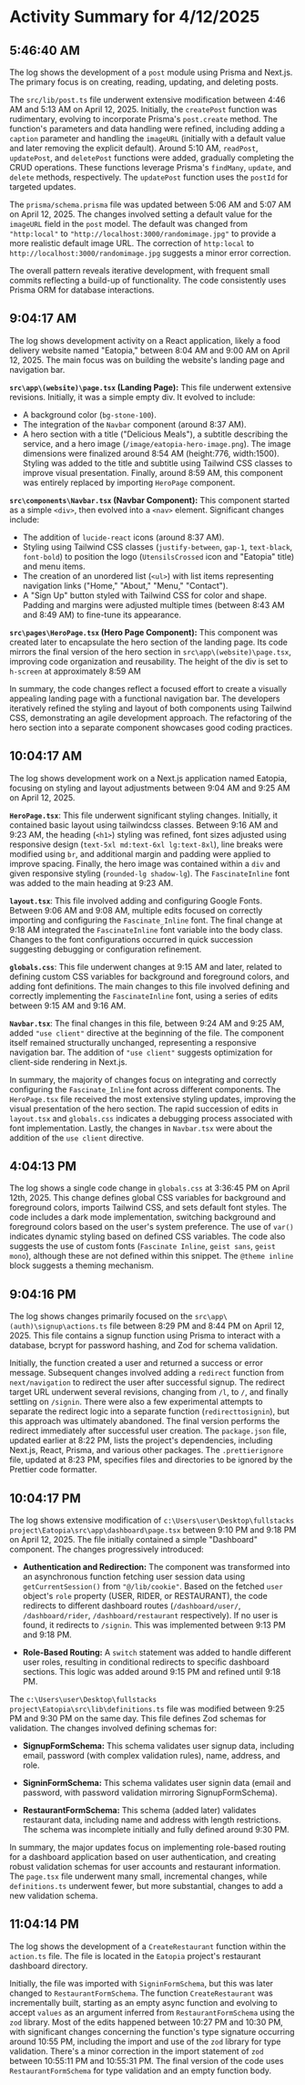 # Activity Summary for 4/12/2025

## 5:46:40 AM
The log shows the development of a `post` module using Prisma and Next.js.  The primary focus is on creating, reading, updating, and deleting posts.

The `src/lib/post.ts` file underwent extensive modification between 4:46 AM and 5:13 AM on April 12, 2025.  Initially, the `createPost` function was rudimentary, evolving to incorporate Prisma's `post.create` method.  The function's parameters and data handling were refined, including adding a `caption` parameter and handling the `imageURL` (initially with a default value and later removing the explicit default).  Around 5:10 AM, `readPost`, `updatePost`, and `deletePost` functions were added, gradually completing the CRUD operations.  These functions leverage Prisma's `findMany`, `update`, and `delete` methods, respectively.  The `updatePost` function uses the `postId` for targeted updates.

The `prisma/schema.prisma` file was updated between 5:06 AM and 5:07 AM on April 12, 2025.  The changes involved setting a default value for the `imageURL` field in the `post` model.  The default was changed from `"http:local"` to `"http://localhost:3000/randomimage.jpg"` to provide a more realistic default image URL.  The correction of `http:local` to `http://localhost:3000/randomimage.jpg` suggests a minor error correction.


The overall pattern reveals iterative development, with frequent small commits reflecting a build-up of functionality. The code consistently uses Prisma ORM for database interactions.


## 9:04:17 AM
The log shows development activity on a React application, likely a food delivery website named "Eatopia," between 8:04 AM and 9:00 AM on April 12, 2025.  The main focus was on building the website's landing page and navigation bar.

**`src\app\(website)\page.tsx` (Landing Page):** This file underwent extensive revisions. Initially, it was a simple empty div.  It evolved to include:

*   A background color (`bg-stone-100`).
*   The integration of the `Navbar` component (around 8:37 AM).
*   A hero section with a title ("Delicious Meals"), a subtitle describing the service, and a hero image (`/image/eatopia-hero-image.png`). The image dimensions were finalized around 8:54 AM (height:776, width:1500). Styling was added to the title and subtitle using Tailwind CSS classes to improve visual presentation. Finally, around 8:59 AM, this component was entirely replaced by importing `HeroPage` component.


**`src\components\Navbar.tsx` (Navbar Component):**  This component started as a simple `<div>`, then evolved into a `<nav>` element.  Significant changes include:

*   The addition of `lucide-react` icons (around 8:37 AM).
*   Styling using Tailwind CSS classes (`justify-between`, `gap-1`, `text-black`, `font-bold`) to position the logo (`UtensilsCrossed` icon and "Eatopia" title) and menu items.
*   The creation of an unordered list (`<ul>`) with list items representing navigation links ("Home," "About," "Menu," "Contact").
*   A "Sign Up" button styled with Tailwind CSS for color and shape. Padding and margins were adjusted multiple times (between 8:43 AM and 8:49 AM) to fine-tune its appearance.


**`src\pages\HeroPage.tsx` (Hero Page Component):**  This component was created later to encapsulate the hero section of the landing page. Its code mirrors the final version of the hero section in  `src\app\(website)\page.tsx`, improving code organization and reusability. The height of the div is set to `h-screen` at approximately 8:59 AM


In summary, the code changes reflect a focused effort to create a visually appealing landing page with a functional navigation bar. The developers iteratively refined the styling and layout of both components using Tailwind CSS, demonstrating an agile development approach.  The refactoring of the hero section into a separate component showcases good coding practices.


## 10:04:17 AM
The log shows development work on a Next.js application named Eatopia, focusing on styling and layout adjustments between 9:04 AM and 9:25 AM on April 12, 2025.

**`HeroPage.tsx`**: This file underwent significant styling changes.  Initially, it contained basic layout using tailwindcss classes.  Between 9:16 AM and 9:23 AM, the heading (`<h1>`)  styling was refined,  font sizes adjusted using responsive design (`text-5xl md:text-6xl lg:text-8xl`), line breaks were modified using `br`, and additional margin and padding were applied to improve spacing.  Finally, the hero image was contained within a `div` and given responsive styling (`rounded-lg shadow-lg`).  The `FascinateInline` font was added to the main heading at 9:23 AM.

**`layout.tsx`**:  This file involved adding and configuring Google Fonts. Between 9:06 AM and 9:08 AM, multiple edits focused on correctly importing and configuring the `Fascinate_Inline` font.  The final change at 9:18 AM integrated the `FascinateInline` font variable into the body class.  Changes to the font configurations occurred in quick succession suggesting debugging or configuration refinement.

**`globals.css`**: This file underwent changes at 9:15 AM and later, related to defining custom CSS variables for background and foreground colors, and adding font definitions.  The main changes to this file involved defining and correctly implementing the `FascinateInline` font, using a series of edits between 9:15 AM and 9:16 AM.


**`Navbar.tsx`**:  The final changes in this file, between 9:24 AM and 9:25 AM, added `"use client"` directive at the beginning of the file. The component itself remained structurally unchanged, representing a responsive navigation bar. The addition of `"use client"` suggests optimization for client-side rendering in Next.js.

In summary, the majority of changes focus on integrating and correctly configuring the `Fascinate_Inline` font across different components.  The `HeroPage.tsx` file received the most extensive styling updates, improving the visual presentation of the hero section.  The rapid succession of edits in `layout.tsx` and `globals.css`  indicates a debugging process associated with font implementation.  Lastly, the changes in `Navbar.tsx` were about the addition of the `use client` directive.


## 4:04:13 PM
The log shows a single code change in `globals.css` at 3:36:45 PM on April 12th, 2025.  This change defines global CSS variables for background and foreground colors,  imports Tailwind CSS, and sets default font styles.  The code includes a dark mode implementation, switching background and foreground colors based on the user's system preference.  The use of `var()` indicates dynamic styling based on defined CSS variables.  The code also suggests the use of custom fonts (`Fascinate Inline`, `geist sans`, `geist mono`), although these are not defined within this snippet.  The `@theme inline` block suggests a theming mechanism.


## 9:04:16 PM
The log shows changes primarily focused on the `src\app\(auth)\signup\actions.ts` file between 8:29 PM and 8:44 PM on April 12, 2025.  This file contains a signup function using Prisma to interact with a database, bcrypt for password hashing, and Zod for schema validation.

Initially, the function created a user and returned a success or error message.  Subsequent changes involved adding a `redirect` function from `next/navigation` to redirect the user after successful signup.  The redirect target URL underwent several revisions, changing from `/l`, to `/`, and finally settling on `/signin`. There were also a few experimental attempts to separate the redirect logic into a separate function (`redirecttosignin`), but this approach was ultimately abandoned.  The final version performs the redirect immediately after successful user creation.  The `package.json` file, updated earlier at 8:22 PM, lists the project's dependencies, including Next.js, React, Prisma, and various other packages. The `.prettierignore` file, updated at 8:23 PM, specifies files and directories to be ignored by the Prettier code formatter.


## 10:04:17 PM
The log shows extensive modification of `c:\Users\user\Desktop\fullstacks project\Eatopia\src\app\dashboard\page.tsx` between 9:10 PM and 9:18 PM on April 12, 2025.  The file initially contained a simple "Dashboard" component.  The changes progressively introduced:

* **Authentication and Redirection:** The component was transformed into an asynchronous function fetching user session data using `getCurrentSession()` from `"@/lib/cookie"`. Based on the fetched `user` object's `role` property (USER, RIDER, or RESTAURANT), the code redirects to different dashboard routes (`/dashboard/user/`, `/dashboard/rider`, `/dashboard/restaurant` respectively).  If no user is found, it redirects to `/signin`. This was implemented between 9:13 PM and 9:18 PM.

* **Role-Based Routing:** A `switch` statement was added to handle different user roles, resulting in conditional redirects to specific dashboard sections.  This logic was added around 9:15 PM and refined until 9:18 PM.

The `c:\Users\user\Desktop\fullstacks project\Eatopia\src\lib\definitions.ts` file was modified between 9:25 PM and 9:30 PM on the same day. This file defines Zod schemas for validation.  The changes involved defining schemas for:

* **SignupFormSchema:** This schema validates user signup data, including email, password (with complex validation rules), name, address, and role.

* **SigninFormSchema:** This schema validates user signin data (email and password, with password validation mirroring SignupFormSchema).

* **RestaurantFormSchema:** This schema (added later) validates restaurant data, including name and address with length restrictions.  The schema was incomplete initially and fully defined around 9:30 PM.

In summary, the major updates focus on implementing role-based routing for a dashboard application based on user authentication,  and creating robust validation schemas for user accounts and restaurant information.  The `page.tsx` file underwent many small, incremental changes, while `definitions.ts` underwent fewer, but more substantial, changes to add a new validation schema.


## 11:04:14 PM
The log shows the development of a `CreateRestaurant` function within the `action.ts` file.  The file is located in the `Eatopia` project's restaurant dashboard directory.

Initially, the file was imported with `SigninFormSchema`, but this was later changed to `RestaurantFormSchema`.  The function `CreateRestaurant` was incrementally built, starting as an empty async function and evolving to accept `values` as an argument inferred from  `RestaurantFormSchema` using the `zod` library.  Most of the edits happened between 10:27 PM and 10:30 PM, with significant changes concerning the function's type signature occurring around 10:55 PM, including the import and use of the `zod` library for type validation.  There's a minor correction in the import statement of `zod` between 10:55:11 PM and 10:55:31 PM.  The final version of the code uses `RestaurantFormSchema` for type validation and an empty function body.
